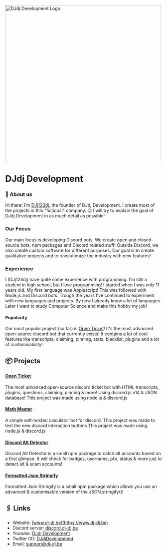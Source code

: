 
<picture>
   <source media="(prefers-color-scheme: dark)" srcset="https://apis.dj-dj.be/cdn/djdjdev/logo.png" />
   <source media="(prefers-color-scheme: light)" srcset="https://apis.dj-dj.be/cdn/djdjdev/logo-light.png" />
   <img alt="DJdj Development Logo" src="https://apis.dj-dj.be/cdn/djdjdev/logo.png" width="500px" />
 </picture>
 
# DJdj Development

### 🎉 About us
Hi there! I'm [DJj123dj](https://github.com/DJj123dj), the founder of DJdj Development. I create most of the projects in this "fictional" company. 😉 I will try to explain the goal of DJdj Development in as much detail as possible!

### Our Focus
Our main focus is developing Discord bots. We create open and closed-source bots, npm packages and Discord related stuff! Outside Discord, we also create custom software for different purposes. Our goal is to create qualitative projects and to revolutionize the industry with new features!

### Experience
I (DJj123dj) have quite some experience with programming. I'm still a student in high school, but I love programming! I started when I was only 11 years old. My first language was Applescript! This was followed with Node.js and Discord bots. Trough the years I've continued to experiment with new languages and projects. By now I already know a lot of languages. Later I want to study Computer Science and make this hobby my job!

#### Popularity
Our most popular project (so far) is [Open Ticket](https://github.com/DJj123dj/open-ticket)! It's the most advanced open-source discord bot that currently exists! It contains a lot of cool features like transcripts, claiming, pinning, stats, blacklist, plugins and a lot of customisability!

## 📦 Projects
#### [Open Ticket](https://www.github.com/DJj123dj/open-ticket)
The most advanced open-source discord ticket bot with HTML transcripts, plugins, questions, claiming, pinning & more! Using discord.js v14 & JSON database! 
This project was made using node.js & discord.js

#### [Math Master](https://github.com/DJj123dj/math-master)
A simple self-hosted calculator bot for discord. This project was made to test the new discord interaction buttons
This project was made using node.js & discord.js

#### [Discord Alt Detector](https://www.npmjs.com/package/discord-alt-detector)
Discord Alt Detector is a small npm package to catch alt accounts based on a first glimpse.
It will check for badges, username, pfp, status & more just to detect alt & scam accounts!

#### [Formatted Json Stringify](https://www.npmjs.com/package/formatted-json-stringify)
Formatted Json Stringify is a small npm package which allows you use an advanced & customisable version of the JSON.stringify()!

## 🖇️ Links
- Website: [www.dj-dj.be](https://www.dj-dj.be)
- Discord server: [discord.dj-dj.be](https://discord.dj-dj.be)
- Youtube: [DJdj Development](https://youtube.dj-dj.be)
- Twitter (X): [DJdjDevelopment](https://twitter.dj-dj.be)
- Email: [support@dj-dj.be](mailto:support@dj-dj.be)
